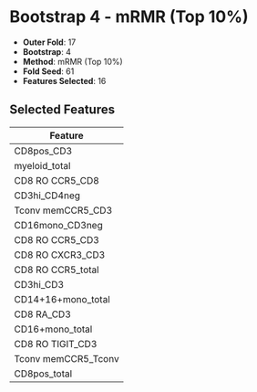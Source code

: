 # Bootstrap 4 - mRMR (Top 10%)

- **Outer Fold**: 17
- **Bootstrap**: 4
- **Method**: mRMR (Top 10%)
- **Fold Seed**: 61
- **Features Selected**: 16

## Selected Features

| Feature |
|---------|
| CD8pos_CD3 |
| myeloid_total |
| CD8 RO CCR5_CD8 |
| CD3hi_CD4neg |
| Tconv memCCR5_CD3 |
| CD16mono_CD3neg |
| CD8 RO CCR5_CD3 |
| CD8 RO CXCR3_CD3 |
| CD8 RO CCR5_total |
| CD3hi_CD3 |
| CD14+16+mono_total |
| CD8 RA_CD3 |
| CD16+mono_total |
| CD8 RO TIGIT_CD3 |
| Tconv memCCR5_Tconv |
| CD8pos_total |
